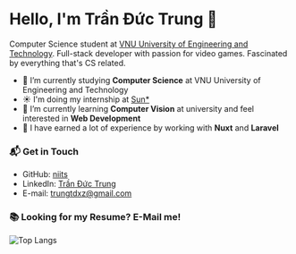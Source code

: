# Hello, I'm Trần Đức Trung 👋

Computer Science student at [VNU University of Engineering and Technology](https://uet.vnu.edu.vn/). Full-stack developer with passion for video games. Fascinated by everything that's CS related.

- :school: I’m currently studying **Computer Science** at VNU University of Engineering and Technology
- :sunny: I'm doing my internship at [Sun*](https://sun-asterisk.vn/)
- :seedling: I’m currently learning **Computer Vision** at university and feel interested in **Web Development**
- :star2: I have earned a lot of experience by working with **Nuxt** and **Laravel**

### 📬 Get in Touch
- GitHub: [niits](https://github.com/niits)
- LinkedIn: [Trần Đức Trung](https://www.linkedin.com/in/niits/)
- E-mail: trungtdxz@gmail.com

### 📚 Looking for my Resume? E-Mail me!

![Top Langs](https://github-readme-stats.vercel.app/api/top-langs/?username=niits&layout=compact&hide=css,html)

